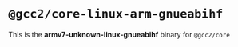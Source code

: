 # `@gcc2/core-linux-arm-gnueabihf`

This is the **armv7-unknown-linux-gnueabihf** binary for `@gcc2/core`
